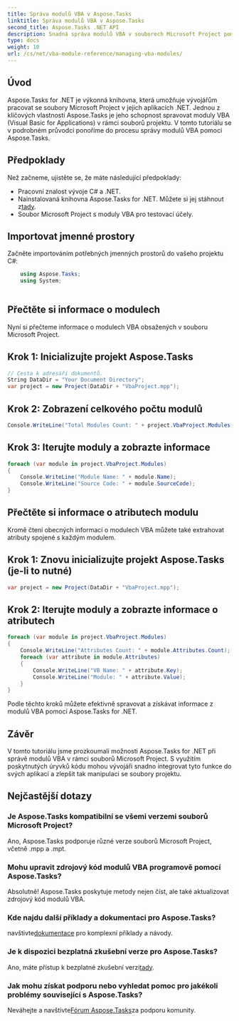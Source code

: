 ```yaml
---
title: Správa modulů VBA v Aspose.Tasks
linktitle: Správa modulů VBA v Aspose.Tasks
second_title: Aspose.Tasks .NET API
description: Snadná správa modulů VBA v souborech Microsoft Project pomocí Aspose.Tasks for .NET. Prozkoumejte pokyny krok za krokem a vylepšete svůj pracovní postup vývoje.
type: docs
weight: 10
url: /cs/net/vba-module-reference/managing-vba-modules/
---
```

## Úvod
Aspose.Tasks for .NET je výkonná knihovna, která umožňuje vývojářům pracovat se soubory Microsoft Project v jejich aplikacích .NET. Jednou z klíčových vlastností Aspose.Tasks je jeho schopnost spravovat moduly VBA (Visual Basic for Applications) v rámci souborů projektu. V tomto tutoriálu se v podrobném průvodci ponoříme do procesu správy modulů VBA pomocí Aspose.Tasks.
## Předpoklady
Než začneme, ujistěte se, že máte následující předpoklady:
- Pracovní znalost vývoje C# a .NET.
-  Nainstalovaná knihovna Aspose.Tasks for .NET. Můžete si jej stáhnout z[tady](https://releases.aspose.com/tasks/net/).
- Soubor Microsoft Project s moduly VBA pro testovací účely.
## Importovat jmenné prostory
Začněte importováním potřebných jmenných prostorů do vašeho projektu C#:
```csharp
    using Aspose.Tasks;
    using System;
    
```
## Přečtěte si informace o modulech
Nyní si přečteme informace o modulech VBA obsažených v souboru Microsoft Project.
## Krok 1: Inicializujte projekt Aspose.Tasks
```csharp
// Cesta k adresáři dokumentů.
String DataDir = "Your Document Directory";
var project = new Project(DataDir + "VbaProject.mpp");
```
## Krok 2: Zobrazení celkového počtu modulů
```csharp
Console.WriteLine("Total Modules Count: " + project.VbaProject.Modules.Count);
```
## Krok 3: Iterujte moduly a zobrazte informace
```csharp
foreach (var module in project.VbaProject.Modules)
{
    Console.WriteLine("Module Name: " + module.Name);
    Console.WriteLine("Source Code: " + module.SourceCode);
}
```
## Přečtěte si informace o atributech modulu
Kromě čtení obecných informací o modulech VBA můžete také extrahovat atributy spojené s každým modulem.
## Krok 1: Znovu inicializujte projekt Aspose.Tasks (je-li to nutné)
```csharp
var project = new Project(DataDir + "VbaProject.mpp");
```
## Krok 2: Iterujte moduly a zobrazte informace o atributech
```csharp
foreach (var module in project.VbaProject.Modules)
{
    Console.WriteLine("Attributes Count: " + module.Attributes.Count);
    foreach (var attribute in module.Attributes)
    {
        Console.WriteLine("VB Name: " + attribute.Key);
        Console.WriteLine("Module: " + attribute.Value);
    }
}
```
Podle těchto kroků můžete efektivně spravovat a získávat informace z modulů VBA pomocí Aspose.Tasks for .NET.
## Závěr
V tomto tutoriálu jsme prozkoumali možnosti Aspose.Tasks for .NET při správě modulů VBA v rámci souborů Microsoft Project. S využitím poskytnutých úryvků kódu mohou vývojáři snadno integrovat tyto funkce do svých aplikací a zlepšit tak manipulaci se soubory projektu.

## Nejčastější dotazy
### Je Aspose.Tasks kompatibilní se všemi verzemi souborů Microsoft Project?
Ano, Aspose.Tasks podporuje různé verze souborů Microsoft Project, včetně .mpp a .mpt.
### Mohu upravit zdrojový kód modulů VBA programově pomocí Aspose.Tasks?
Absolutně! Aspose.Tasks poskytuje metody nejen číst, ale také aktualizovat zdrojový kód modulů VBA.
### Kde najdu další příklady a dokumentaci pro Aspose.Tasks?
 navštivte[dokumentace](https://reference.aspose.com/tasks/net/) pro komplexní příklady a návody.
### Je k dispozici bezplatná zkušební verze pro Aspose.Tasks?
 Ano, máte přístup k bezplatné zkušební verzi[tady](https://releases.aspose.com/).
### Jak mohu získat podporu nebo vyhledat pomoc pro jakékoli problémy související s Aspose.Tasks?
 Neváhejte a navštivte[Fórum Aspose.Tasks](https://forum.aspose.com/c/tasks/15)za podporu komunity.